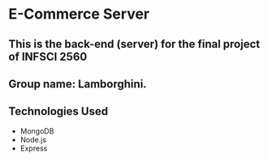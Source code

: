 # E-Commerce Server

## This is the back-end (server) for the final project of INFSCI 2560

## Group name: Lamborghini.


## Technologies Used
* MongoDB
* Node.js
* Express
